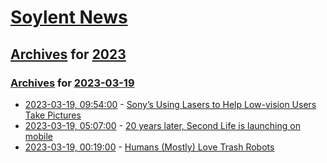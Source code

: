 # [Soylent News](../../../README.md)

## [Archives](../../index.md) for [2023](../index.md)

### [Archives](../../index.md) for [2023-03-19](index.md)

* [2023-03-19, 09:54:00](https://soylentnews.org/article.pl?sid=23/03/18/0428202&from=rss) - [Sony’s Using Lasers to Help Low-vision Users Take Pictures](https://soylentnews.org/article.pl?sid=23/03/18/0428202&from=rss)
* [2023-03-19, 05:07:00](https://soylentnews.org/article.pl?sid=23/03/18/0418231&from=rss) - [20 years later, Second Life is launching on mobile](https://soylentnews.org/article.pl?sid=23/03/18/0418231&from=rss)
* [2023-03-19, 00:19:00](https://soylentnews.org/article.pl?sid=23/03/18/0414226&from=rss) - [Humans (Mostly) Love Trash Robots](https://soylentnews.org/article.pl?sid=23/03/18/0414226&from=rss)
